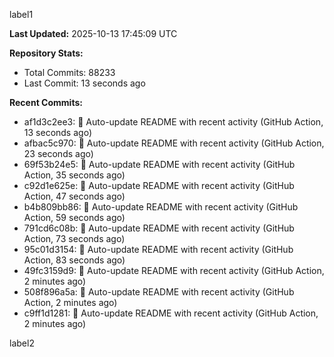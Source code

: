 
label1 
<!-- ACTIVITY_START -->
**Last Updated:** 2025-10-13 17:45:09 UTC

**Repository Stats:**
- Total Commits: 88233
- Last Commit: 13 seconds ago

**Recent Commits:**
- af1d3c2ee3: 🤖 Auto-update README with recent activity (GitHub Action, 13 seconds ago)
- afbac5c970: 🤖 Auto-update README with recent activity (GitHub Action, 23 seconds ago)
- 69f53b24e5: 🤖 Auto-update README with recent activity (GitHub Action, 35 seconds ago)
- c92d1e625e: 🤖 Auto-update README with recent activity (GitHub Action, 47 seconds ago)
- b4b809bb86: 🤖 Auto-update README with recent activity (GitHub Action, 59 seconds ago)
- 791cd6c08b: 🤖 Auto-update README with recent activity (GitHub Action, 73 seconds ago)
- 95c01d3154: 🤖 Auto-update README with recent activity (GitHub Action, 83 seconds ago)
- 49fc3159d9: 🤖 Auto-update README with recent activity (GitHub Action, 2 minutes ago)
- 508f896a5a: 🤖 Auto-update README with recent activity (GitHub Action, 2 minutes ago)
- c9ff1d1281: 🤖 Auto-update README with recent activity (GitHub Action, 2 minutes ago)
<!-- ACTIVITY_END -->

label2
